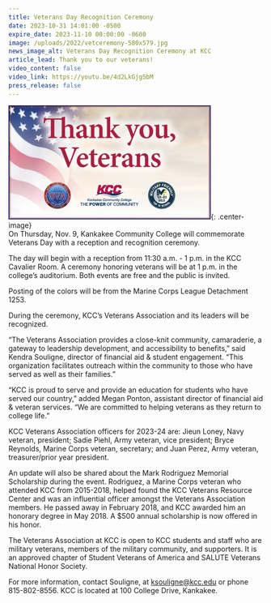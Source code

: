 ```yaml
---
title: Veterans Day Recognition Ceremony
date: 2023-10-31 14:01:00 -0500
expire_date: 2023-11-10 00:00:00 -0600
image: /uploads/2022/vetceremony-580x579.jpg
news_image_alt: Veterans Day Recognition Ceremony at KCC
article_lead: Thank you to our veterans!
video_content: false
video_link: https://youtu.be/4d2LkGjg5bM
press_release: false
---
```

![](/uploads/2022/vetceremony400x225.jpg){: .center-image}<br>On Thursday, Nov. 9, Kankakee Community College will commemorate Veterans Day with a reception and recognition ceremony.

The day will begin with a reception from 11:30 a.m. - 1 p.m. in the KCC Cavalier Room. A ceremony honoring veterans will be at 1 p.m. in the college’s auditorium. Both events are free and the public is invited.

Posting of the colors will be from the Marine Corps League Detachment 1253.

During the ceremony, KCC’s Veterans Association and its leaders will be recognized.

“The Veterans Association provides a close-knit community, camaraderie, a gateway to leadership development, and accessibility to benefits,” said Kendra Souligne, director of financial aid & student engagement. “This organization facilitates outreach within the community to those who have served as well as their families.”

“KCC is proud to serve and provide an education for students who have served our country,” added Megan Ponton, assistant director of financial aid & veteran services. “We are committed to helping veterans as they return to college life.”

KCC Veterans Association officers for 2023-24 are: Jieun Loney, Navy veteran, president; Sadie Piehl, Army veteran, vice president; Bryce Reynolds, Marine Corps veteran, secretary; and Juan Perez, Army veteran, treasurer/prior year president.

An update will also be shared about the Mark Rodriguez Memorial Scholarship during the event. Rodriguez, a Marine Corps veteran who attended KCC from 2015-2018, helped found the KCC Veterans Resource Center and was an influential officer amongst the Veterans Association members. He passed away in February 2018, and KCC awarded him an honorary degree in May 2018. A $500 annual scholarship is now offered in his honor.

The Veterans Association at KCC is open to KCC students and staff who are military veterans, members of the military community, and supporters. It is an approved chapter of Student Veterans of America and SALUTE Veterans National Honor Society​.

For more information, contact Souligne, at [ksouligne@kcc.edu](mailto:ksouligne@kcc.edu) or phone 815-802-8556. KCC is located at 100 College Drive, Kankakee.
